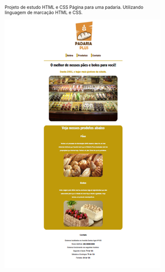 Projeto de estudo HTML e CSS
Página para uma padaria. Utilizando linguagem de marcação HTML e CSS.

<img align="center" alt="MecaFlavio.png" height="800" width="680" src="https://github.com/MecaFlavio/site-padaria-plus/blob/main/img/site%20padaria%20plus.png">
